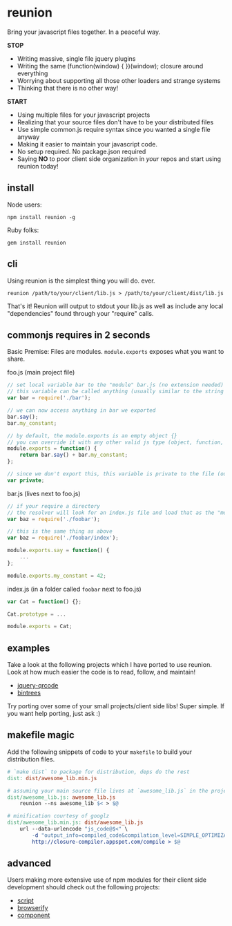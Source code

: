 # reunion #

Bring your javascript files together. In a peaceful way.

**STOP**

* Writing massive, single file jquery plugins
* Writing the same (function(window) { })(window); closure around everything
* Worrying about supporting all those other loaders and strange systems
* Thinking that there is no other way!

**START**

* Using multiple files for your javascript projects
* Realizing that your source files don't have to be your distributed files
* Use simple common.js require syntax since you wanted a single file anyway
* Making it easier to maintain your javascript code.
* No setup required. No package.json required
* Saying **NO** to poor client side organization in *your* repos and start using reunion today!

## install ##

Node users:
```shell
npm install reunion -g
```
Ruby folks:
```shell
gem install reunion
```

## cli ##

Using reunion is the simplest thing you will do. ever.

```shell
reunion /path/to/your/client/lib.js > /path/to/your/client/dist/lib.js
```

That's it! Reunion will output to stdout your lib.js as well as include any local "dependencies" found through your "require" calls.

## commonjs requires in 2 seconds ##

Basic Premise: Files are modules. `module.exports` exposes what you want to share.

foo.js (main project file)
```javascript
// set local variable bar to the "module" bar.js (no extension needed)
// this variable can be called anything (usually similar to the string modulename for sanity)
var bar = require('./bar');

// we can now access anything in bar we exported
bar.say();
bar.my_constant;

// by default, the module.exports is an empty object {}
// you can override it with any other valid js type (object, function, string, etc...)
module.exports = function() {
    return bar.say() + bar.my_constant;
};

// since we don't export this, this variable is private to the file (our "module")
var private;
```

bar.js (lives next to foo.js)
```javascript
// if your require a directory
// the resolver will look for an index.js file and load that as the "module"
var baz = require('./foobar');

// this is the same thing as above
var baz = require('./foobar/index');

module.exports.say = function() {
    ...
};

module.exports.my_constant = 42;
```

index.js (in a folder called `foobar` next to foo.js)
```javascript
var Cat = function() {};

Cat.prototype = ...

module.exports = Cat;
```

## examples ##

Take a look at the following projects which I have ported to use reunion. Look at how much easier the code is to read, follow, and maintain!

* [jquery-qrcode](https://github.com/shtylman/jquery-qrcode)
* [bintrees](https://github.com/shtylman/js_bintrees)

Try porting over some of your small projects/client side libs! Super simple. If you want help porting, just ask :)

## makefile magic ##

Add the following snippets of code to your `makefile` to build your distribution files.

```makefile
# `make dist` to package for distribution, deps do the rest
dist: dist/awesome_lib.min.js

# assuming your main source file lives at `awesome_lib.js` in the project root
dist/awesome_lib.js: awesome_lib.js
    reunion --ns awesome_lib $< > $@

# minification courtesy of googlz
dist/awesome_lib.min.js: dist/awesome_lib.js
    url --data-urlencode "js_code@$<" \
        -d "output_info=compiled_code&compilation_level=SIMPLE_OPTIMIZATIONS" \
        http://closure-compiler.appspot.com/compile > $@
```

## advanced ##

Users making more extensive use of npm modules for their client side development should check out the following projects:

* [script](https://github.com/shtylman/node-script)
* [browserify](https://github.com/substack/browserify)
* [component](https://github.com/component/component)

